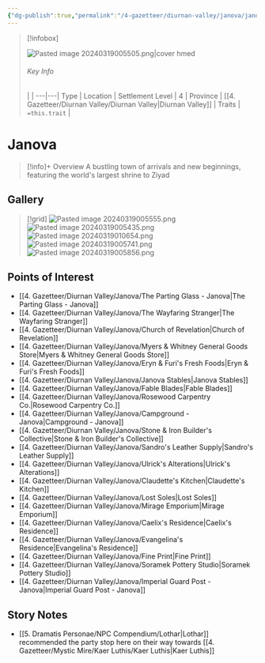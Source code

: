 ```yaml
---
{"dg-publish":true,"permalink":"/4-gazetteer/diurnan-valley/janova/janova/","noteIcon":""}
---
```



> [!infobox]
> 
> ![Pasted image 20240319005505.png|cover hmed](/img/user/x.%20Assets/Attachments/Pasted%20image%2020240319005505.png)
> ###### Key Info
>  |   |
> ---|---|
> Type | Location |
> Settlement Level | 4 |
> Province | [[4. Gazetteer/Diurnan Valley/Diurnan Valley\|Diurnan Valley]] |
> Traits | `=this.trait` |

# Janova

> [!info]+ Overview
> A bustling town of arrivals and new beginnings, featuring the world's largest shrine to Ziyad

## Gallery

>[!grid]
>![Pasted image 20240319005555.png](/img/user/x.%20Assets/Attachments/Pasted%20image%2020240319005555.png)
>![Pasted image 20240319005435.png](/img/user/x.%20Assets/Attachments/Pasted%20image%2020240319005435.png)
>![Pasted image 20240319010654.png](/img/user/x.%20Assets/Attachments/Pasted%20image%2020240319010654.png)
>![Pasted image 20240319005741.png](/img/user/x.%20Assets/Attachments/Pasted%20image%2020240319005741.png)
>![Pasted image 20240319005856.png](/img/user/x.%20Assets/Attachments/Pasted%20image%2020240319005856.png)

## Points of Interest

- [[4. Gazetteer/Diurnan Valley/Janova/The Parting Glass - Janova\|The Parting Glass - Janova]] 
- [[4. Gazetteer/Diurnan Valley/Janova/The Wayfaring Stranger\|The Wayfaring Stranger]] 
- [[4. Gazetteer/Diurnan Valley/Janova/Church of Revelation\|Church of Revelation]] 
- [[4. Gazetteer/Diurnan Valley/Janova/Myers & Whitney General Goods Store\|Myers & Whitney General Goods Store]] 
- [[4. Gazetteer/Diurnan Valley/Janova/Eryn & Furi's Fresh Foods\|Eryn & Furi's Fresh Foods]]
- [[4. Gazetteer/Diurnan Valley/Janova/Janova Stables\|Janova Stables]] 
- [[4. Gazetteer/Diurnan Valley/Janova/Fable Blades\|Fable Blades]] 
- [[4. Gazetteer/Diurnan Valley/Janova/Rosewood Carpentry Co.\|Rosewood Carpentry Co.]] 
- [[4. Gazetteer/Diurnan Valley/Janova/Campground - Janova\|Campground - Janova]] 
- [[4. Gazetteer/Diurnan Valley/Janova/Stone & Iron Builder's Collective\|Stone & Iron Builder's Collective]] 
- [[4. Gazetteer/Diurnan Valley/Janova/Sandro's Leather Supply\|Sandro's Leather Supply]] 
- [[4. Gazetteer/Diurnan Valley/Janova/Ulrick's Alterations\|Ulrick's Alterations]]
- [[4. Gazetteer/Diurnan Valley/Janova/Claudette's Kitchen\|Claudette's Kitchen]] 
- [[4. Gazetteer/Diurnan Valley/Janova/Lost Soles\|Lost Soles]] 
- [[4. Gazetteer/Diurnan Valley/Janova/Mirage Emporium\|Mirage Emporium]] 
- [[4. Gazetteer/Diurnan Valley/Janova/Caelix's Residence\|Caelix's Residence]] 
- [[4. Gazetteer/Diurnan Valley/Janova/Evangelina's Residence\|Evangelina's Residence]] 
- [[4. Gazetteer/Diurnan Valley/Janova/Fine Print\|Fine Print]] 
- [[4. Gazetteer/Diurnan Valley/Janova/Soramek Pottery Studio\|Soramek Pottery Studio]] 
- [[4. Gazetteer/Diurnan Valley/Janova/Imperial Guard Post - Janova\|Imperial Guard Post - Janova]] 

## Story Notes

- [[5. Dramatis Personae/NPC Compendium/Lothar\|Lothar]] recommended the party stop here on their way towards [[4. Gazetteer/Mystic Mire/Kaer Luthis/Kaer Luthis\|Kaer Luthis]] 
